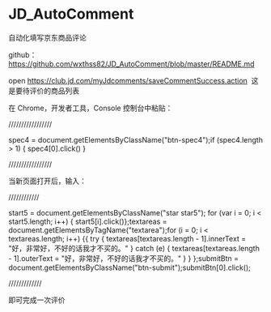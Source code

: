 # JD_AutoComment
自动化填写京东商品评论

github：https://github.com/wxthss82/JD_AutoComment/blob/master/README.md


open https://club.jd.com/myJdcomments/saveCommentSuccess.action  这是要待评价的商品列表

在 Chrome，开发者工具，Console 控制台中粘贴：

/////////////////

spec4 = document.getElementsByClassName("btn-spec4");if (spec4.length > 1) { spec4[0].click() }

/////////////////

当新页面打开后，输入：

////////////

start5 = document.getElementsByClassName("star star5"); for (var i = 0; i < start5.length; i++) { start5[i].click()};textareas = document.getElementsByTagName("textarea");for (i = 0; i < textareas.length; i++) {{ try { textareas[textareas.length - 1].innerText = "好，非常好，不好的话我才不买的。" } catch (e) { textareas[textareas.length - 1].outerText = "好，非常好，不好的话我才不买的。" } } };submitBtn = document.getElementsByClassName("btn-submit");submitBtn[0].click();

/////////////

即可完成一次评价
